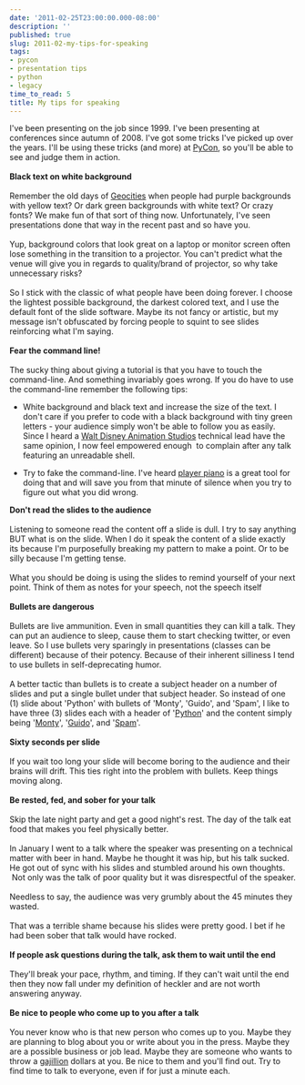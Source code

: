 ```yaml
---
date: '2011-02-25T23:00:00.000-08:00'
description: ''
published: true
slug: 2011-02-my-tips-for-speaking
tags:
- pycon
- presentation tips
- python
- legacy
time_to_read: 5
title: My tips for speaking
---
```


I've been presenting on the job since 1999. I've been presenting at conferences since autumn of 2008. I've got some tricks I've picked up over the years. I'll be using these tricks (and more) at <a href="http://us.pycon.org/">PyCon</a>, so you'll be able to see and judge them in action.<br /><br /><b>Black text on white background</b><br /><br />Remember the old days of <a href="http://en.wikipedia.org/wiki/Geocities">Geocities</a> when people had purple backgrounds with yellow text? Or dark green backgrounds with white text? Or crazy fonts? We make fun of that sort of thing now. Unfortunately, I've seen presentations done that way in the recent past and so have you.<br /><br />Yup, background colors that look great on a laptop or monitor screen often lose something in the transition to a projector. You can't predict what the venue will give you in regards to quality/brand of projector, so why take unnecessary risks?<br /><br />So I stick with the classic of what people have been doing forever. I choose the lightest possible background, the darkest colored text, and I use the default font of the slide software. Maybe its not fancy or artistic, but my message isn't obfuscated by forcing people to squint to see slides reinforcing what I'm saying.<br /><br /><b>Fear the command line!</b><br /><br />The sucky thing about giving a tutorial is that you have to touch the command-line. And something invariably goes wrong. If you do have to use the command-line remember the following tips:<br /><ul><li>White background and black text and increase the size of the text. I don't care if you prefer to code with a black background with tiny green letters - your audience simply won't be able to follow you as easily. Since I heard a <a href="http://en.wikipedia.org/wiki/Walt_Disney_Animation_Studios">Walt Disney Animation Studios</a> technical lead have the same opinion, I now feel empowered enough &nbsp;to complain after any talk featuring an unreadable shell.</li></ul><ul><li>Try to fake the command-line. I've heard <a href="http://pypi.python.org/pypi/PlayerPiano">player piano</a> is a great tool for doing that and will save you from that minute of silence when you try to figure out what you did wrong.</li></ul><b>Don't read the slides to the audience</b><br /><br />Listening to someone read the content off a slide is dull. I try to say anything BUT what is on the slide. When I do it speak the content of a slide exactly its because I'm purposefully breaking my pattern to make a point. Or to be silly because I'm getting tense.<br /><br />What you should be doing is using the slides to remind yourself of your next point. Think of them as notes for your speech, not the speech itself<br /><br /><b>Bullets are dangerous</b><br /><br />Bullets are live ammunition. Even in small quantities they can kill a talk. They can put an audience to sleep, cause them to start checking twitter, or even leave. So I use bullets very sparingly in presentations (classes can be different) because of their potency. Because of their inherent silliness I tend to use bullets in self-deprecating humor.<br /><br />A better tactic than bullets is to create a subject header on a number of slides and put a single bullet under that subject header. So instead of one (1) slide about 'Python' with bullets of 'Monty', 'Guido', and 'Spam', I like to have three (3) slides each with a header of '<a href="http://python.org/">Python</a>' and the content simply being '<a href="http://en.wikipedia.org/wiki/Monty_Python">Monty</a>', '<a href="http://en.wikipedia.org/wiki/Guido_Van_Rossum">Guido</a>', and '<a href="http://en.wikipedia.org/wiki/Spam_(Monty_Python)">Spam</a>'.<br /><br /><b>Sixty seconds per slide</b><br /><br />If you wait too long your slide will become boring to the audience and their brains will drift. This ties right into the problem with bullets. Keep things moving along.<br /><br /><b>Be rested, fed, and sober for your talk</b><br /><br />Skip the late night party and get a good night's rest. The day of the talk eat food that makes you feel physically better.<br /><br />In January I went to a talk where the speaker was presenting on a technical matter with beer in hand. Maybe he thought it was hip, but his talk sucked. He got out of sync with his slides and stumbled around his own thoughts. &nbsp;Not only was the talk of poor quality but it was&nbsp;disrespectful&nbsp;of the speaker.<br /><br />Needless to say, the audience was very grumbly about the 45 minutes they wasted.<br /><br />That was a terrible shame because his slides were pretty good. I bet if he had been sober that talk would have rocked.<br /><br /><b>If people ask questions during the talk, ask them to wait until the end</b><br /><br />They'll break your pace,&nbsp;rhythm, and timing. If they can't wait until the end then they now fall under my definition of heckler and are not worth answering anyway.<br /><br /><b>Be nice to people who come up to you after a talk</b><br /><br />You never know who is that new person who comes up to you. Maybe they are planning to blog about you or write about you in the press. Maybe they are a possible business or job lead. Maybe they are someone who wants to throw a <a href="http://en.wikipedia.org/wiki/Gajillion">gajillion</a> dollars at you. Be nice to them and you'll find out. Try to find time to talk to everyone, even if for just a minute each.